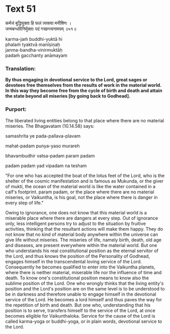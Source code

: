 # Text 51

कर्मजं बुद्धियुक्ता हि फलं त्यक्त्वा मनीषिणः ।  
जन्मबन्धविनिर्मुक्ताः पदं गच्छन्त्यनामयम् ॥५१॥

karma-jaḿ buddhi-yuktā hi  
phalaḿ tyaktvā manīṣiṇaḥ  
janma-bandha-vinirmuktāḥ  
padaḿ gacchanty anāmayam



### Translation:

**By thus engaging in devotional service to the Lord, great sages or devotees free themselves from the results of work in the material world. In this way they become free from the cycle of birth and death and attain the state beyond all miseries [by going back to Godhead].**

### Purport:

The liberated living entities belong to that place where there are no material miseries. The Bhagavatam (10.14.58) says:

samashrita ye pada-pallava-plavam

mahat-padam punya-yaso murareh

bhavambudhir vatsa-padam param padam

padam padam yad vipadam na tesham

"For one who has accepted the boat of the lotus feet of the Lord, who is the shelter of the cosmic manifestation and is famous as Mukunda, or the giver of mukti, the ocean of the material world is like the water contained in a calf's footprint. param padam, or the place where there are no material miseries, or Vaikuntha, is his goal, not the place where there is danger in every step of life."

Owing to ignorance, one does not know that this material world is a miserable place where there are dangers at every step. Out of ignorance only, less intelligent persons try to adjust to the situation by fruitive activities, thinking that the resultant actions will make them happy. They do not know that no kind of material body anywhere within the universe can give life without miseries. The miseries of life, namely birth, death, old age and diseases, are present everywhere within the material world. But one who understands his real constitutional position as the eternal servitor of the Lord, and thus knows the position of the Personality of Godhead, engages himself in the transcendental loving service of the Lord. Consequently he becomes qualified to enter into the Vaikuntha planets, where there is neither material, miserable life nor the influence of time and death. To know one's constitutional position means to know also the sublime position of the Lord. One who wrongly thinks that the living entity's position and the Lord's position are on the same level is to be understood to be in darkness and therefore unable to engage himself in the devotional service of the Lord. He becomes a lord himself and thus paves the way for the repetition of birth and death. But one who, understanding that his position is to serve, transfers himself to the service of the Lord, at once becomes eligible for Vaikunthaloka. Service for the cause of the Lord is called karma-yoga or buddhi-yoga, or in plain words, devotional service to the Lord.